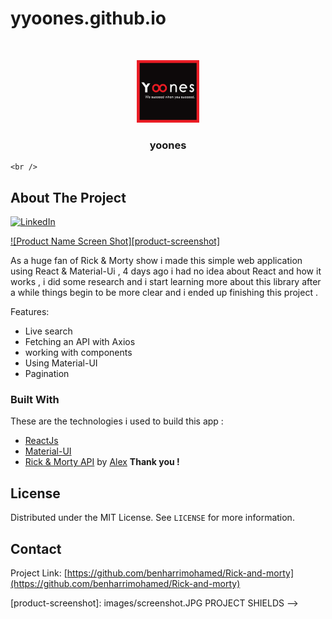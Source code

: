 # yyoones.github.io

<!-- PROJECT LOGO -->
<br />
<p align="center">
  <a href="https://yo-ones.github.io">
    <img src="arch/1-02.jpg " alt="Logo" width="100" height="100">
  </a>

  <h3 align="center">yoones</h3>

    <br />
  </p>
</p>




<!-- ABOUT THE PROJECT -->
## About The Project

[![LinkedIn][linkedin-shield]][linkedin-url]

[![Product Name Screen Shot][product-screenshot]](https://example.com)

As a huge fan of Rick & Morty show i made this simple web application using React & Material-Ui , 4 days ago i had no idea about React and how it works , i did some
research and i start learning more about this library after a while things begin to be more clear and i ended up finishing this project .

Features:
* Live search 
* Fetching an API with Axios
* working with components
* Using Material-UI
* Pagination


### Built With
These are the technologies i used to build this app :
* [ReactJs](https://reactjs.org)
* [Material-UI](https://material-ui.com)
* [Rick & Morty API](https://rickandmortyapi.com/) by [Alex](https://github.com/afuh) <strong>Thank you !</strong>


<!-- LICENSE -->
## License

Distributed under the MIT License. See `LICENSE` for more information.

<!-- CONTACT -->
## Contact

Project Link: [https://github.com/benharrimohamed/Rick-and-morty](https://github.com/benharrimohamed/Rick-and-morty)

[license-shield]: https://img.shields.io/github/license/othneildrew/Best-README-Template.svg?style=flat-square
[license-url]: https://github.com/othneildrew/Best-README-Template/blob/master/LICENSE.txt
[linkedin-shield]: https://img.shields.io/badge/-LinkedIn-black.svg?style=flat-square&logo=linkedin&colorB=555
[linkedin-url]: https://linkedin.com/in/mohammed-ben-harri-059734143
[product-screenshot]: images/screenshot.JPG PROJECT SHIELDS -->
<!--

